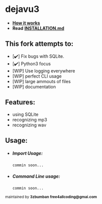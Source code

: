 # dejavu3
* [**How it works**](http://willdrevo.com/fingerprinting-and-audio-recognition-with-python/)
* **Read** [**INSTALLATION.md**](INSTALLATION.md)
## This fork attempts to:
* [:heavy_check_mark:] Fix bugs with SQLite.
* [:heavy_check_mark:] Python3 focus
* [WIP] Use logging everywhere
* [WIP] perfect CLI usage
* [WIP] large ammouts of files
* [WIP] documentation

## Features:
- using SQLite
- recognizing mp3
- recognizing wav

## Usage:
* ##### Import Usage:
  `commin soon...`    <br>
* ##### Command Line usage:
  `commin soon...`    <br>

<sub>maintained by **3zbumban** __free4allcoding@gmai.com__</sub>
